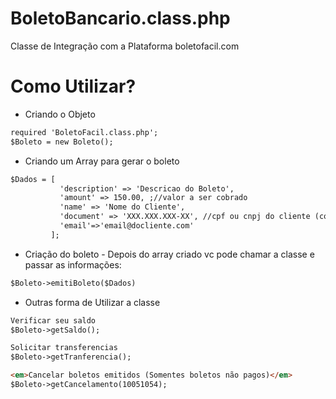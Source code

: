 # BoletoBancario.class.php
Classe de Integração com a Plataforma boletofacil.com

# Como Utilizar?

- Criando o Objeto
```html
required 'BoletoFacil.class.php';
$Boleto = new Boleto();
```
- Criando um Array para gerar o boleto
```html
$Dados = [
           'description' => 'Descricao do Boleto',
           'amount' => 150.00, ;//valor a ser cobrado
           'name' => 'Nome do Cliente',
           'document' => 'XXX.XXX.XXX-XX', //cpf ou cnpj do cliente (com ou sem pontos)
           'email'=>'email@docliente.com'
         ];
```

- Criação do boleto - Depois do array criado vc pode chamar a classe e passar as informações:
```html
$Boleto->emitiBoleto($Dados)
```

- Outras forma de Utilizar a classe
```html
Verificar seu saldo
$Boleto->getSaldo();

Solicitar transferencias
$Boleto->getTranferencia();

<em>Cancelar boletos emitidos (Somentes boletos não pagos)</em>
$Boleto->getCancelamento(10051054);
```
